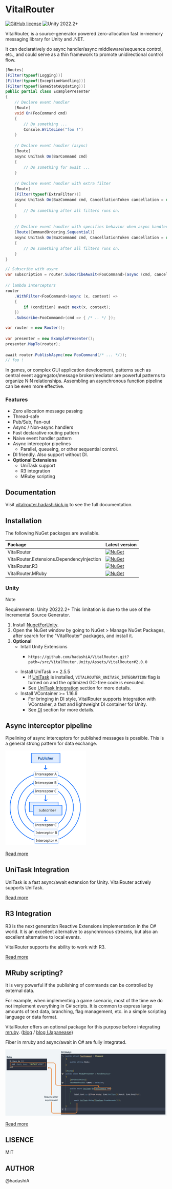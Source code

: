 # VitalRouter

[![GitHub license](https://img.shields.io/github/license/hadashiA/VitalRouter)](./LICENSE)
![Unity 2022.2+](https://img.shields.io/badge/unity-2022.2+-000.svg)

VitalRouter, is a source-generator powered zero-allocation fast in-memory messaging library for Unity and .NET.

It can declaratively do async handler/async middleware/sequence control, etc., and could serve as a thin framework to promote unidirectional control flow.

```csharp
[Routes]
[Filter(typeof(Logging))]
[Filter(typeof(ExceptionHandling))]
[Filter(typeof(GameStateUpdating))]
public partial class ExamplePresenter
{
    // Declare event handler
    [Route]
    void On(FooCommand cmd)
    {
        // Do something ...
        Console.WriteLine("foo !")
    }

    // Declare event handler (async)
    [Route] 
    async UniTask On(BarCommand cmd)
    {
        // Do something for await ...
    }
    
    // Declare event handler with extra filter
    [Route]
    [Filter(typeof(ExtraFilter))]
    async UniTask On(BuzCommand cmd, CancellationToken cancellation = default)
    {
        // Do something after all filters runs on.
    }
       
    // Declare event handler with specifies behavior when async handlers are executed concurrently
    [Route(CommandOrdering.Sequential)]
    async UniTask On(BuzCommand cmd, CancellationToken cancellation = default)
    {
        // Do something after all filters runs on.
    }
}
```

```cs
// Subscribe with async
var subscription = router.SubscribeAwait<FooCommand>(async (cmd, cancellationToken) => { /* ... */ }, CommandOrdering.Sequential);

// lambda interceptors
router
    .WithFilter<FooCommand>(async (x, context) =>
    {
        if (condition) await next(x, context);
    })
    .Subscribe<FooCommand>(cmd => { /* .. */ });
```

```cs
var router = new Router();

var presenter = new ExamplePresenter();
presenter.MapTo(router);

await router.PublishAsync(new FooCommand(/* ... */));
// foo !
```

In games, or complex GUI application development, patterns such as central event aggregator/message broker/mediator are powerful patterns to organize N:N relationships.
Assembling an asynchronous function pipeline can be even more effective.

### Features

- Zero allocation message passing
- Thread-safe
- Pub/Sub, Fan-out
- Async / Non-async handlers
- Fast declarative routing pattern
- Naive event handler pattern
- Async interceptor pipelines
    - Parallel, queueing, or other sequential control.
- DI friendly. Also support without DI.
- **Optional Extensions**
    - UniTask support
    - R3 integration
    - MRuby scripting

## Documentation

Visit [vitalrouter.hadashikick.jp](https://vitalrouter.hadashikick.jp) to see the full documentation.

## Installation

The following NuGet packages are available.

| Package                                    | Latest version                                                                                                                                                   |
|:-------------------------------------------|:-----------------------------------------------------------------------------------------------------------------------------------------------------------------|
| VitalRouter                                | [![NuGet](https://img.shields.io/nuget/v/VitalRouter)](https://www.nuget.org/packages/VitalRouter)                                                               | 
| VitalRouter.Extensions.DependencyInjection | [![NuGet](https://img.shields.io/nuget/v/VitalRouter.Extensions.DependencyInjection)](https://www.nuget.org/packages/VitalRouter.Extensions.DependencyInjection) | 
| VitalRouter.R3                             | [![NuGet](https://img.shields.io/nuget/v/VitalRouter.R3)](https://www.nuget.org/packages/VitalRouter.R3)                                                         |
| VitalRouter.MRuby                          | [![NuGet](https://img.shields.io/nuget/v/VitalRouter.MRuby)](https://www.nuget.org/packages/VitalRouter.MRuby)                                                   |

### Unity

> [!NOTE]
> Requirements: Unity 20222.2+
> This limitation is due to the use of the Incremental Source Generator.

1. Install [NugetForUnity](https://github.com/GlitchEnzo/NuGetForUnity).
2. Open the NuGet window by going to NuGet > Manage NuGet Packages, after search for the "VitalRouter" packages, and install it.
3. **Optional**
    - Intall Unity Extensions
        - ```
          https://github.com/hadashiA/VitalRouter.git?path=/src/VitalRouter.Unity/Assets/VitalRouter#2.0.0
          ```
    - Install UniTask >= 2.5.5
        - If [UniTask](https://github.com/Cysharp/UniTask) is installed, `VITALROUTER_UNITASK_INTEGRATION` flag is turned on and the optimized GC-free code is executed.
        - See [UniTask Integration](./website/docs/extensions/unitask.md) section for more details.
    - Install VContainer >= 1.16.6
        - For bringing in DI style, VitalRouter supports Integration with VContainer, a fast and lightweight DI container for Unity.
        - See [DI](./website/docs/di/vcontainer.md) section for more details.

## Async interceptor pipeline

Pipelining of async interceptors for published messages is possible. This is a general strong pattern for data exchange.

<img src="./website/docs/assets/diagram_interceptors.svg" alt="Interceptor Diagram" width="50%" />

[Read more](https://vitalrouter.hadashikick.jp/pipeline/interceptor)

## UniTask Integration

UniTask is a fast async/await extension for Unity. VitalRouter actively supports UniTask.

[Read more](https://vitalrouter.hadashikick.jp/extensions/unitask)

## R3 Integration

R3 is the next generation Reactive Extensions implementation in the C# world. It is an excellent alternative to asynchronous streams, but also an excellent alternative to local events.

VitalRouter supports the ability to work with R3.

[Read more](https://vitalrouter.hadashikick.jp/extensions/r3)

## MRuby scripting?

It is very powerful if the publishing of commands can be controlled by external data.

For example, when implementing a game scenario, most of the time we do not implement everything in C# scripts. It is common to express large amounts of text data, branching, flag management, etc. in a simple scripting language or data format.

VitalRouter offers an optional package for this purpose before integrating [mruby](https://github.com/mruby/mruby). ([blog](https://medium.com/@hadashiA/vitalrouter-mruby-generic-ruby-scripting-framework-for-unity-d1b2234a5c33) / [blog (Japanease)](https://hadashikick.land/tech/vitalrouter-mruby)

Fiber in mruby and async/await in C# are fully integrated.

![MRuby and C# Diagram](./website/docs/assets/diagram_mruby.png)

[Read more](https://vitalrouter.hadashikick.jp/extensions/mruby)

## LISENCE

MIT

## AUTHOR

@hadashiA
